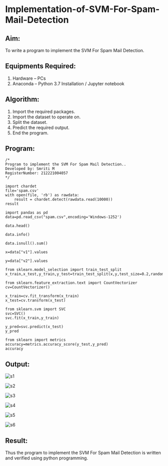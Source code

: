 # Implementation-of-SVM-For-Spam-Mail-Detection

## Aim:
To write a program to implement the SVM For Spam Mail Detection.

## Equipments Required:
1. Hardware – PCs
2. Anaconda – Python 3.7 Installation / Jupyter notebook

## Algorithm:
1. Import the required packages.
2. Import the dataset to operate on.
3. Split the dataset.
4. Predict the required output.
5. End the program.

## Program:
```
/*
Program to implement the SVM For Spam Mail Detection..
Developed by: Smriti M
RegisterNumber: 212221004057
*/

import chardet
file='spam.csv'
with open(file, 'rb') as rawdata:
    result = chardet.detect(rawdata.read(10000))
result

import pandas as pd
data=pd.read_csv("spam.csv",encoding='Windows-1252')

data.head()

data.info()

data.isnull().sum()

x=data["v1"].values

y=data["v2"].values

from sklearn.model_selection import train_test_split
x_train,x_test,y_train,y_test=train_test_split(x,y,test_size=0.2,random_state=0)

from sklearn.feature_extraction.text import CountVectorizer 
cv=CountVectorizer()

x_train=cv.fit_transform(x_train)
x_test=cv.transform(x_test)

from sklearn.svm import SVC
svc=SVC()
svc.fit(x_train,y_train)

y_pred=svc.predict(x_test)
y_pred

from sklearn import metrics
accuracy=metrics.accuracy_score(y_test,y_pred)
accuracy
```

## Output:

![s1](https://github.com/SmritiManikand/Implementation-of-SVM-For-Spam-Mail-Detection/assets/113674204/e19527e9-4380-4b8d-8af3-96685f661789)

![s2](https://github.com/SmritiManikand/Implementation-of-SVM-For-Spam-Mail-Detection/assets/113674204/25e34fea-df02-491e-a5ae-23f3beea29d4)

![s3](https://github.com/SmritiManikand/Implementation-of-SVM-For-Spam-Mail-Detection/assets/113674204/6e89401b-0fbf-4184-a80b-348a393866e9)

![s4](https://github.com/SmritiManikand/Implementation-of-SVM-For-Spam-Mail-Detection/assets/113674204/23c36115-56f6-4b61-ab46-273bc6d24e99)

![s5](https://github.com/SmritiManikand/Implementation-of-SVM-For-Spam-Mail-Detection/assets/113674204/3eeb308d-90ed-489e-b0d4-7d3369f8aedc)

![s6](https://github.com/SmritiManikand/Implementation-of-SVM-For-Spam-Mail-Detection/assets/113674204/ac1c854b-8df7-4db3-a8be-7bd299fec0e9)

## Result:
Thus the program to implement the SVM For Spam Mail Detection is written and verified using python programming.
